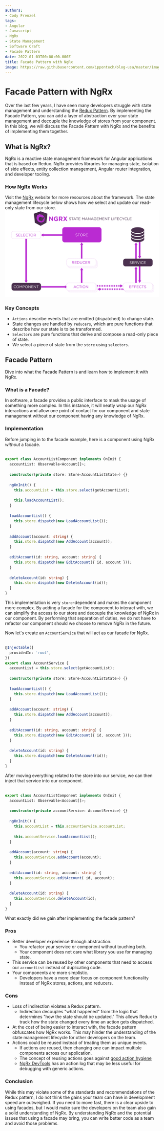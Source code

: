 ```yaml
---
authors:
- Cody Frenzel
tags:
- Angular
- Javascript
- NgRx
- State Management
- Software Craft
- Facade Pattern
date: 2022-01-03T00:00:00.000Z
title: Facade Pattern with NgRx
image: https://raw.githubusercontent.com/ippontech/blog-usa/master/images/2021/12/Facade-Pattern-with-NgRx.png
---
```

# Facade Pattern with NgRx
Over the last few years, I have seen many developers struggle with state management and understanding the [Redux Pattern](https://redux.js.org/understanding/thinking-in-redux/three-principles). By implementing the Facade Pattern, you can add a layer of abstraction over your state management and decouple the knowledge of stores from your component. In this blog, we will discuss the Facade Pattern with NgRx and the benefits of implementing them together.

## What is NgRx?
NgRx is a reactive state management framework for Angular applications that is based on Redux. NgRx provides libraries for managing state, isolation of side effects, entity collection management, Angular router integration, and developer tooling.

### How NgRx Works
Visit the [NgRx](https://ngrx.io/) website for more resources about the framework. The state management lifecycle below shows how we select and update our read-only state from our store.
![NgRx Lifecycle](/images/2021/12/ngrx-state-management-lifecycle.png)

### Key Concepts
* `Actions` describe events that are emitted (dispatched) to change state.
* State changes are handled by `reducers`, which are pure functions that describe how our state is to be transformed.
* `Selectors` are pure functions that derive and compose a read-only piece of state.
* We select a piece of state from the `store` using `selectors`.

## Facade Pattern
Dive into what the Facade Pattern is and learn how to implement it with NgRx.

### What is a Facade?
In software, a facade provides a public interface to mask the usage of something more complex. In this instance, it will neatly wrap our NgRx interactions and allow one point of contact for our component and state management without our component having any knowledge of NgRx.

### Implementation
Before jumping in to the facade example, here is a component using NgRx _without_ a facade.
``` Typescript

export class AccountListComponent implements OnInit {
  accountList: Observable<Account[]>;

  constructor(private store: Store<AccountListState>) {}

  ngOnInit() {
    this.accountList = this.store.select(getAccountList);

    this.loadAccountList();
  }

  loadAccountList() {
    this.store.dispatch(new LoadAccountList());
  }

  addAccount(account: string) {
    this.store.dispatch(new AddAccount(account));
  }

  editAccount(id: string, account: string) {
    this.store.dispatch(new EditAccount({ id, account }));
  }

  deleteAccount(id: string) {
    this.store.dispatch(new DeleteAccount(id));
  }
}

```

This implementation is very `store`-dependent and makes the component more complex. By adding a facade for the component to interact with, we can simplify the access to our store and decouple the knowledge of NgRx in our component. By performing that separation of duties, we do not have to refactor our component should we choose to remove NgRx in the future.

Now let's create an `AccountService` that will act as our facade for NgRx.
``` Typescript

@Injectable({
  providedIn: 'root',
})
export class AccountService {
  accountList = this.store.select(getAccountList);

  constructor(private store: Store<AccountListState>) {}

  loadAccountList() {
    this.store.dispatch(new LoadAccountList());
  }

  addAccount(account: string) {
    this.store.dispatch(new AddAccount(account));
  }

  editAccount(id: string, account: string) {
    this.store.dispatch(new EditAccount({ id, account }));
  }

  deleteAccount(id: string) {
    this.store.dispatch(new DeleteAccount(id));
  }
}

```

After moving everything related to the store into our service, we can then inject that service into our component.

``` Typescript

export class AccountListComponent implements OnInit {
  accountList: Observable<Account[]>;

  constructor(private accountService: AccountService) {}

  ngOnInit() {
    this.accountList = this.accountService.accountList;

    this.accountService.loadAccountList();
  }

  addAccount(account: string) {
    this.accountService.addAccount(account);
  }

  editAccount(id: string, account: string) {
    this.accountService.editAccount( id, account);
  }

  deleteAccount(id: string) {
    this.accountService.deleteAccount(id);
  }
}

```
What exactly did we gain after implementing the facade pattern?

### Pros
- Better developer experience through abstraction.
    - You refactor your service or component without touching both.
    - Your component does not care what library you use for managing state.
- This service can be reused by other components that need to access our `accountList` instead of duplicating code.
- Your components are more simplistic.
    - Developers have a more clear focus on component functionality instead of NgRx stores, actions, and reducers.


### Cons
- Loss of indirection violates a Redux pattern.
    -  Indirection decouples "what happened" from the logic that determines "how the state should be updated." This allows Redux to track how the state changed every time an action gets dispatched. 
- At the cost of being easier to interact with, the facade pattern obfuscates how NgRx works. This may hinder the understanding of the state management lifecycle for other developers on the team.
- Actions could be reused instead of treating them as unique events.
   - If actions are reused, then changing one can impact multiple components across our application.
   - The concept of reusing actions goes against [good action hygiene](https://indepth.dev/posts/1407/force-good-action-hygiene-and-write-less-actions-in-ngrx-with-the-prepared-events-pattern#:~:text=Good%20Action%20Hygiene,-Link%20to%20this&text=Takeaway%20%2D%20Treat%20Actions%20as%20unique,by%20going%20through%20the%20reducers.)
   - [NgRx DevTools](https://blog.angular-university.io/angular-ngrx-devtools/) has an action log that may be less useful for debugging with generic actions.

### Conclusion
While this may violate some of the standards and recommendations of the Redux pattern, I do not think the gains your team can have in development speed are outweighed. If you need to move fast, there is a clear upside to using facades, but I would make sure the developers on the team also gain a solid understanding of NgRx. By understanding NgRx and the potential issues that using a facade may bring, you can write better code as a team and avoid those problems.


